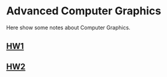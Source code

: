 # Advanced Computer Graphics

Here show some notes about Computer Graphics.

## [HW1](./HW1/)

## [HW2](./HW2/)

